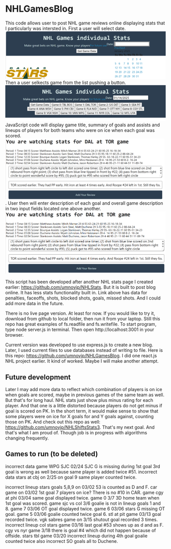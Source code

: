 # NHLGamesBlog
This code allows user to post NHL game reviews online displaying stats that I particularly was intersted in. First a user will select date. ![Alt text](./public/pages/image.png) Then a user selkects game from the list pushing a button. ![Alt text](./public/pages/image-1.png)JavaScript code will display game title, summary of goals and assists and lineups of players for both teams who were on ice when each goal was scored. ![Alt text](./public/pages/image-2.png). User then will enter description of each goal and overall game description in two input fields located one above another.![Alt text](./public/pages/image-3.png)

This script has been developed after another NHL stats page I created earlier: https://github.com/umnovjp/NHLStats. But it is built to post blog online. It has less stats functionality built in. Link above has data for penalties, faceoffs, shots, blocked shots, goals, missed shots. And I could add more data in the future.

There is no live page version. At least for now. If you would like to try it, download from github to local folder, then run it from your laptop. Still this repo has great examples of fs.readfile and fs.writefile. To start program, type node server.js in terminal. Then open http://localhost:3001 in your browser.

Current version was developed to use express.js to create a new blog. Later, I used current files to use databases instead of writing to file. Here is this repo: https://github.com/umnovjp/NHLGamesBlog. I did one react.js NHL project earlier. It kind of worked. Maybe I will make another attempt. 

## Future development
Later I may add more data to reflect which combination of players is on ice when goals are scored, maybe in previous games of the same team as well. But that's for long haul. NHL stats just show plus minus rating for each player. And that one is a little distorted because players do not get minus if goal is scored on PK. In the short term, it would make sense to show that some players were on ice for X goals for and Y goals against, counting those on PK. And check out this repo as well: https://github.com/umnovjp/NHLShiftsStats3. That's my next goal. And that's what I am proud of. Though job is in progress with algorithms changing frequently.  

## Games to run (to be deleted)
incorrect data game WPG SJC 02/24 SJC G is missing during 1st goal 3rd goal is wrong as well because same player is added twice #51. incorrect data stars at cbj on 2/25 on goal 9 same player counted twice. 

incorrect lineup stars goals 5,8,9 on 03/02 53 is counted as D and F. car game on 03/02 1st goal 7 players on ice? There is no #10 in CAR. game cgy at phi 03/04 same goal displayed twice. game 0 3/7 3D home team when 1st goal was scored. game sjc vs col 3/6 goalie is not in lineup goals 1 and 8. game 7 03/06 OT goal displayed twice. game 6 03/06 stars G missing OT goal. game 5 03/06 goalie counted twice goal 6. stl at pit game 03/13 goal recorded twice. vgk sabres game on 3/15 shutout goal recorded 3 times. incorrect lineup col stars game 03/16 last goal #53 shows up as d and as F. cgy vs nyr game 3/18 there is goal #4 which did not happen because of offside. stars tbl game 03/20 incorrect lineup during 4th goal goalie counted twice also incorrect SO goals all to Duchene. 
